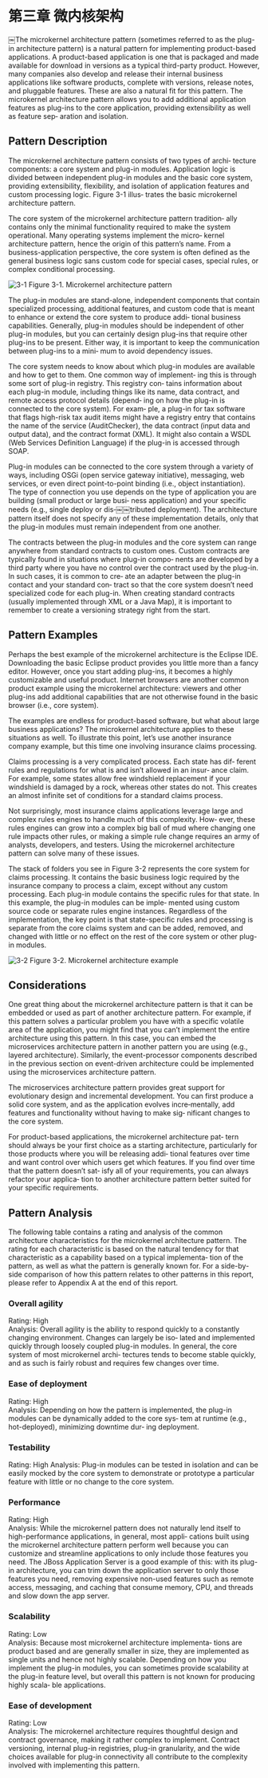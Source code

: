 # 第三章 微内核架构
￼The microkernel architecture pattern (sometimes referred to as the plug-in architecture pattern) is a natural pattern for implementing product-based applications. A product-based application is one that is packaged and made available for download in versions as a typical third-party product. However, many companies also develop and release their internal business applications like software products, complete with versions, release notes, and pluggable features. These are also a natural fit for this pattern. The microkernel architecture pattern allows you to add additional application features as plug-ins to the core application, providing extensibility as well as feature sep‐ aration and isolation.## Pattern DescriptionThe microkernel architecture pattern consists of two types of archi‐ tecture components: a core system and plug-in modules. Application logic is divided between independent plug-in modules and the basic core system, providing extensibility, flexibility, and isolation of application features and custom processing logic. Figure 3-1 illus‐ trates the basic microkernel architecture pattern.    
The core system of the microkernel architecture pattern tradition‐ ally contains only the minimal functionality required to make the system operational. Many operating systems implement the micro‐ kernel architecture pattern, hence the origin of this pattern’s name. From a business-application perspective, the core system is often defined as the general business logic sans custom code for special cases, special rules, or complex conditional processing.

![3-1](3-1.png)Figure 3-1. Microkernel architecture patternThe plug-in modules are stand-alone, independent components that contain specialized processing, additional features, and custom code that is meant to enhance or extend the core system to produce addi‐ tional business capabilities. Generally, plug-in modules should be independent of other plug-in modules, but you can certainly design plug-ins that require other plug-ins to be present. Either way, it is important to keep the communication between plug-ins to a mini‐ mum to avoid dependency issues.    
The core system needs to know about which plug-in modules are available and how to get to them. One common way of implement‐ ing this is through some sort of plug-in registry. This registry con‐ tains information about each plug-in module, including things like its name, data contract, and remote access protocol details (depend‐ ing on how the plug-in is connected to the core system). For exam‐ ple, a plug-in for tax software that flags high-risk tax audit items might have a registry entry that contains the name of the service (AuditChecker), the data contract (input data and output data), and the contract format (XML). It might also contain a WSDL (Web Services Definition Language) if the plug-in is accessed through SOAP.   
Plug-in modules can be connected to the core system through a variety of ways, including OSGi (open service gateway initiative), messaging, web services, or even direct point-to-point binding (i.e., object instantiation). The type of connection you use depends on the type of application you are building (small product or large busi‐ ness application) and your specific needs (e.g., single deploy or dis‐￼￼tributed deployment). The architecture pattern itself does not specify any of these implementation details, only that the plug-in modules must remain independent from one another.   
The contracts between the plug-in modules and the core system can range anywhere from standard contracts to custom ones. Custom contracts are typically found in situations where plug-in compo‐ nents are developed by a third party where you have no control over the contract used by the plug-in. In such cases, it is common to cre‐ ate an adapter between the plug-in contact and your standard con‐ tract so that the core system doesn’t need specialized code for each plug-in. When creating standard contracts (usually implemented through XML or a Java Map), it is important to remember to create a versioning strategy right from the start.## Pattern ExamplesPerhaps the best example of the microkernel architecture is the Eclipse IDE. Downloading the basic Eclipse product provides you little more than a fancy editor. However, once you start adding plug-ins, it becomes a highly customizable and useful product. Internet browsers are another common product example using the microkernel architecture: viewers and other plug-ins add additional capabilities that are not otherwise found in the basic browser (i.e., core system).    
The examples are endless for product-based software, but what about large business applications? The microkernel architecture applies to these situations as well. To illustrate this point, let’s use another insurance company example, but this time one involving insurance claims processing.   
Claims processing is a very complicated process. Each state has dif‐ ferent rules and regulations for what is and isn’t allowed in an insur‐ ance claim. For example, some states allow free windshield replacement if your windshield is damaged by a rock, whereas other states do not. This creates an almost infinite set of conditions for a standard claims process.    
Not surprisingly, most insurance claims applications leverage large and complex rules engines to handle much of this complexity. How‐ ever, these rules engines can grow into a complex big ball of mud where changing one rule impacts other rules, or making a simple rule change requires an army of analysts, developers, and testers. Using the microkernel architecture pattern can solve many of these issues.   
The stack of folders you see in Figure 3-2 represents the core system for claims processing. It contains the basic business logic required by the insurance company to process a claim, except without any custom processing. Each plug-in module contains the specific rules for that state. In this example, the plug-in modules can be imple‐ mented using custom source code or separate rules engine instances. Regardless of the implementation, the key point is that state-specific rules and processing is separate from the core claims system and can be added, removed, and changed with little or no effect on the rest of the core system or other plug-in modules.    

![3-2](3-2.png)Figure 3-2. Microkernel architecture example## ConsiderationsOne great thing about the microkernel architecture pattern is that it can be embedded or used as part of another architecture pattern. For example, if this pattern solves a particular problem you have with a specific volatile area of the application, you might find that you can’t implement the entire architecture using this pattern. In this case, you can embed the microservices architecture pattern in another pattern you are using (e.g., layered architecture). Similarly, the event-processor components described in the previous section on event-driven architecture could be implemented using the microservices architecture pattern.    
The microservices architecture pattern provides great support for evolutionary design and incremental development. You can first produce a solid core system, and as the application evolves incre‐mentally, add features and functionality without having to make sig‐ nificant changes to the core system.     
For product-based applications, the microkernel architecture pat‐ tern should always be your first choice as a starting architecture, particularly for those products where you will be releasing addi‐ tional features over time and want control over which users get which features. If you find over time that the pattern doesn’t sat‐ isfy all of your requirements, you can always refactor your applica‐ tion to another architecture pattern better suited for your specific requirements.    
## Pattern AnalysisThe following table contains a rating and analysis of the common architecture characteristics for the microkernel architecture pattern. The rating for each characteristic is based on the natural tendency for that characteristic as a capability based on a typical implementa‐ tion of the pattern, as well as what the pattern is generally known for. For a side-by-side comparison of how this pattern relates to other patterns in this report, please refer to Appendix A at the end of this report.     
### Overall agilityRating: High       Analysis: Overall agility is the ability to respond quickly to a constantly changing environment. Changes can largely be iso‐ lated and implemented quickly through loosely coupled plug-in modules. In general, the core system of most microkernel archi‐ tectures tends to become stable quickly, and as such is fairly robust and requires few changes over time.   
### Ease of deploymentRating: High      Analysis: Depending on how the pattern is implemented, the plug-in modules can be dynamically added to the core sys‐ tem at runtime (e.g., hot-deployed), minimizing downtime dur‐ ing deployment.

### TestabilityRating: HighAnalysis: Plug-in modules can be tested in isolation and can be easily mocked by the core system to demonstrate or prototype a particular feature with little or no change to the core system.### PerformanceRating: High     Analysis: While the microkernel pattern does not naturally lend itself to high-performance applications, in general, most appli‐ cations built using the microkernel architecture pattern perform well because you can customize and streamline applications to only include those features you need. The JBoss Application Server is a good example of this: with its plug-in architecture, you can trim down the application server to only those features you need, removing expensive non-used features such as remote access, messaging, and caching that consume memory, CPU, and threads and slow down the app server.### ScalabilityRating: Low      Analysis: Because most microkernel architecture implementa‐ tions are product based and are generally smaller in size, they are implemented as single units and hence not highly scalable. Depending on how you implement the plug-in modules, you can sometimes provide scalability at the plug-in feature level, but overall this pattern is not known for producing highly scala‐ ble applications.   
### Ease of developmentRating: Low      Analysis: The microkernel architecture requires thoughtful design and contract governance, making it rather complex to implement. Contract versioning, internal plug-in registries, plug-in granularity, and the wide choices available for plug-in connectivity all contribute to the complexity involved with implementing this pattern.